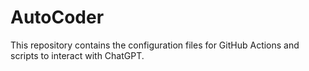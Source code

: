 # AutoCoder
This repository contains the configuration files for GitHub Actions and scripts to interact with ChatGPT.

